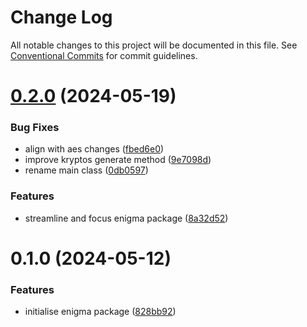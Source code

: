 # Change Log

All notable changes to this project will be documented in this file.
See [Conventional Commits](https://conventionalcommits.org) for commit guidelines.

# [0.2.0](https://github.com/lindorm-io/monorepo/compare/@lindorm/enigma@0.1.0...@lindorm/enigma@0.2.0) (2024-05-19)

### Bug Fixes

- align with aes changes ([fbed6e0](https://github.com/lindorm-io/monorepo/commit/fbed6e05e334ada373a443c2b9c09224771d86bf))
- improve kryptos generate method ([9e7098d](https://github.com/lindorm-io/monorepo/commit/9e7098d4b219b11140e28e554ffd573204772249))
- rename main class ([0db0597](https://github.com/lindorm-io/monorepo/commit/0db0597e9b822b350f8b8c4d8295d85d60ff0fa1))

### Features

- streamline and focus enigma package ([8a32d52](https://github.com/lindorm-io/monorepo/commit/8a32d5293f03497f0e53e731195721e85364580d))

# 0.1.0 (2024-05-12)

### Features

- initialise enigma package ([828bb92](https://github.com/lindorm-io/monorepo/commit/828bb9280cd4737509a08632d5e332f05d8d6e9b))
